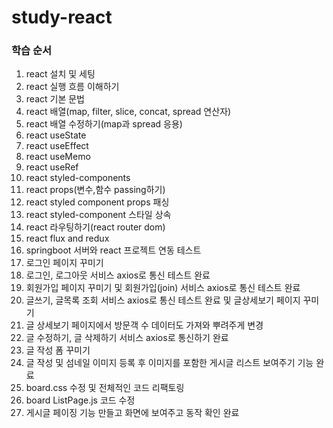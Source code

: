 # study-react

### 학습 순서

1. react 설치 및 세팅
2. react 실행 흐름 이해하기
3. react 기본 문법
4. react 배열(map, filter, slice, concat, spread 연산자)
5. react 배열 수정하기(map과 spread 응용)
6. react useState
7. react useEffect
8. react useMemo
9. react useRef
10. react styled-components
11. react props(변수,함수 passing하기)
12. react styled component props 패싱
13. react styled-component 스타일 상속
14. react 라우팅하기(react router dom)
15. react flux and redux
16. springboot 서버와 react 프로젝트 연동 테스트
17. 로그인 페이지 꾸미기
18. 로그인, 로그아웃 서비스 axios로 통신 테스트 완료
19. 회원가입 페이지 꾸미기 및 회원가입(join) 서비스 axios로 통신 테스트 완료
20. 글쓰기, 글목록 조회 서비스 axios로 통신 테스트 완료 및 글상세보기 페이지 꾸미기
21. 글 상세보기 페이지에서 방문객 수 데이터도 가져와 뿌려주게 변경
22. 글 수정하기, 글 삭제하기 서비스 axios로 통신하기 완료
23. 글 작성 폼 꾸미기
24. 글 작성 및 섬네일 이미지 등록 후 이미지를 포함한 게시글 리스트 보여주기 기능 완료
25. board.css 수정 및 전체적인 코드 리팩토링
26. board ListPage.js 코드 수정
27. 게시글 페이징 기능 만들고 화면에 보여주고 동작 확인 완료